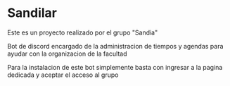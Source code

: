 # Sandilar
Este es un proyecto realizado por el grupo "Sandia"

Bot de discord encargado de la administracion de tiempos y agendas para ayudar con la organizacion de la facultad

Para la instalacion de este bot simplemente basta con ingresar a la pagina dedicada y aceptar el acceso al grupo